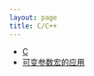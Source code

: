 ```yaml
---
layout: page
title: C/C++
---
```

<div class="">
    <ul class="hide">
        <li><a href="https://www.zybuluo.com/lanxinyuchs/note/39618" target="view_frame">C</a></li>
		<li><a href="https://www.zybuluo.com/lanxinyuchs/note/39606" target="view_frame">可变参数宏的应用</a></li>
    </ul>
</div>